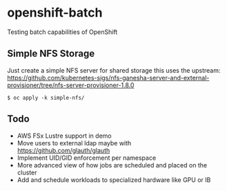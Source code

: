 # openshift-batch

Testing batch capabilities of OpenShift

## Simple NFS Storage

Just create a simple NFS server for shared storage this uses the upstream: https://github.com/kubernetes-sigs/nfs-ganesha-server-and-external-provisioner/tree/nfs-server-provisioner-1.8.0

```
$ oc apply -k simple-nfs/
```

## Todo

- AWS FSx Lustre support in demo
- Move users to external ldap maybe with https://github.com/glauth/glauth
- Implement UID/GID enforcement per namespace
- More advanced view of how jobs are scheduled and placed on the cluster
- Add and schedule workloads to specialized hardware like GPU or IB

